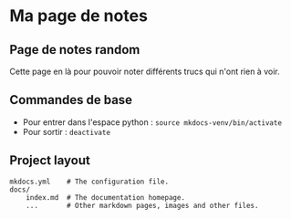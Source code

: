 # Ma page de notes

## Page de notes random

Cette page en là pour pouvoir noter différents trucs qui n'ont rien à voir.

## Commandes de base

* Pour entrer dans l'espace python : `source mkdocs-venv/bin/activate`
* Pour sortir : `deactivate`

## Project layout

    mkdocs.yml    # The configuration file.
    docs/
        index.md  # The documentation homepage.
        ...       # Other markdown pages, images and other files.